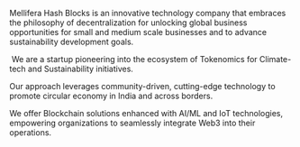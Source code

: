 Mellifera Hash Blocks is an innovative technology company that embraces the philosophy of decentralization for unlocking global business opportunities for small and medium scale businesses and to advance sustainability development goals.​

​
We are a startup pioneering into the ecosystem of Tokenomics for Climate-tech  and Sustainability initiatives.​


Our approach leverages community-driven, cutting-edge technology to promote circular economy in India and across borders. ​


We offer Blockchain solutions enhanced with AI/ML and IoT technologies, empowering organizations to seamlessly integrate Web3 into their operations.​
